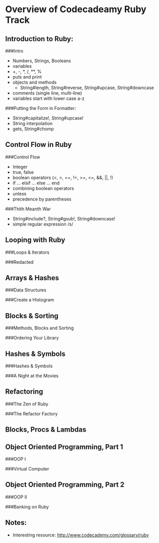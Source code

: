 Overview of Codecadeamy Ruby Track
==================================

Introduction to Ruby:
----------

###Intro

- Numbers, Strings, Booleans
- variables
- +, -, *, /, **, %
- puts and print
- objects and methods
  - String#length, String#reverse, String#upcase, String#downcase
- comments (single line, multi-line)
- variables start with lower case a-z

###Putting the Form in Formatter:

- String#capitalize!, String#upcase!
- String interpolation
- gets, String#chomp


Control Flow in Ruby
-----------

###Control Flow

- Integer
- true, false
- boolean operators (<, >, ==, !=, >=, <=, &&, ||, !)
- if ... elsif ... else ... end
- combining boolean operators
- unless
- precedence by parentheses


###Thith Meanth War

- String#include?, String#gsub!, String#downcase!
- simple regular expression /s/


Looping with Ruby
-----------

###Loops & Iterators

###Redacted


Arrays & Hashes
------------


###Data Structures


###Create a Histogram

Blocks & Sorting
-------------

###Methods, Blocks and Sorting

###Ordering Your Library

Hashes & Symbols
------------

###Hashes & Symbols

###A Night at the Movies

Refactoring
-----------

###The Zen of Ruby

###The Refactor Factory

Blocks, Procs & Lambdas
---------------------



Object Oriented Programming, Part 1
-----------------------------------

###OOP I

###Virtual Computer

Object Oriented Programming, Part 2
-----------------------------------

###OOP II

###Banking on Ruby


Notes:
------

* Interesting resource: http://www.codecademy.com/glossary/ruby

